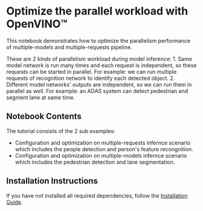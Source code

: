 # Optimize the parallel workload with OpenVINO™

This notebook demonstrates how to optimize the parallelism performance of multiple-models and multiple-requests pipeline.

These are 2 kinds of parallelism workload during model inference:
    1. Same model network is run many times and each request is independent, so these requests can be started in parallel. For example: we can run multiple requests of recognition network to identify each detected object.
    2. Different model networks' outputs are independent, so we can run them in parallel as well. For example: an ADAS system can detect pedestrian and segment lane at same time.


## Notebook Contents

The tutorial consists of the 2 sub examples:

* Configuration and optimization on multiple-requests infernce scenario which includes the people detection and person's feature recongnition.
* Configuration and optimization on multiple-models infernce scenario which includes the pedestrian detection and lane segmentation.

## Installation Instructions

If you have not installed all required dependencies, follow the [Installation Guide](../../README.md).
